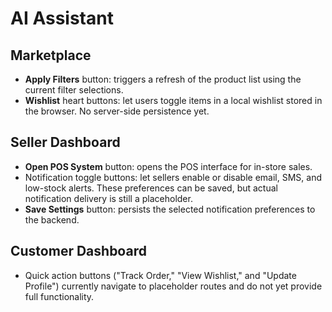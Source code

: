 # AI Assistant

## Marketplace

- **Apply Filters** button: triggers a refresh of the product list using the current filter selections.
- **Wishlist** heart buttons: let users toggle items in a local wishlist stored in the browser. No server-side persistence yet.

## Seller Dashboard

- **Open POS System** button: opens the POS interface for in-store sales.
- Notification toggle buttons: let sellers enable or disable email, SMS, and low-stock alerts. These preferences can be saved, but actual notification delivery is still a placeholder.
- **Save Settings** button: persists the selected notification preferences to the backend.

## Customer Dashboard

- Quick action buttons ("Track Order," "View Wishlist," and "Update Profile") currently navigate to placeholder routes and do not yet provide full functionality.

